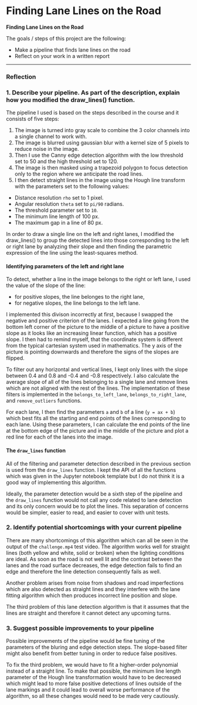 # **Finding Lane Lines on the Road**

**Finding Lane Lines on the Road**

The goals / steps of this project are the following:

- Make a pipeline that finds lane lines on the road
- Reflect on your work in a written report

---

### Reflection

### 1. Describe your pipeline. As part of the description, explain how you modified the draw_lines() function.

The pipeline I used is based on the steps described in the course and it consists of five steps:

1. The image is turned into gray scale to combine the 3 color channels into a single channel to work with.
2. The image is blurred using gaussian blur with a kernel size of 5 pixels to reduce noise in the image.
3. Then I use the Canny edge detection algorithm with the low threshold set to 50 and the high threshold set to 120.
4. The image is then masked using a trapezoid polygon to focus detection only to the region where we anticipate the road lines.
5. I then detect straight lines in the image using the Hough line transform with the parameters set to the following values:

- Distance resolution `rho` set to 1 pixel.
- Angular resolution `theta` set to `pi/90` radians.
- The threshold parameter set to `10`.
- The minimum line length of 100 px.
- The maximum gap in a line of 80 px.

In order to draw a single line on the left and right lanes, I modified the draw_lines() to group the detected lines into those corresponding to the left or right lane by analyzing their slope and then finding the parametric expression of the line using the least-squares method.

#### Identifying parameters of the left and right lane

To detect, whether a line in the image belongs to the right or left lane, I used the value of the slope of the line:

- for positive slopes, the line belonges to the right lane,
- for negative slopes, the line belongs to the left lane.

I implemented this divison incorrectly at first, because I swapped the negative and positive criterion of the lanes. I expected a line going from the bottom left corner of the picture to the middle of a picture to have a positive slope as it looks like an increasing linear function, which has a positive slope. I then had to remind myself, that the coordinate system is different from the typical cartesian system used in mathematics. The y axis of the picture is pointing downwards and therefore the signs of the slopes are flipped.

To filter out any horizontal and vertical lines, I kept only lines with the slope between 0.4 and 0.8 and -0.4 and -0.8 respectively. I also calculate the average slope of all of the lines belonging to a single lane and remove lines which are not aligned with the rest of the lines. The implementation of these filters is implemented in the `belongs_to_left_lane`, `belongs_to_right_lane`, and `remove_outliers` functions.

For each lane, I then find the parameters `a` and `b` of a line (`y = ax + b`) which best fits all the starting and end points of the lines corresponding to each lane. Using these parameters, I can calculate the end points of the line at the bottom edge of the picture and in the middle of the picture and plot a red line for each of the lanes into the image.

#### The `draw_lines` function

All of the filtering and parameter detection described in the previous section is used from the `draw_lines` function. I kept the API of all the functions which was given in the Jupyter notebook template but I do not think it is a good way of implementing this algorithm.

Ideally, the parameter detection would be a sixth step of the pipeline and the `draw_lines` function would not call any code related to lane detection and its only concern would be to plot the lines. This separation of concerns would be simpler, easier to read, and easier to cover with unit tests.

### 2. Identify potential shortcomings with your current pipeline

There are many shortcomings of this algorithm which can all be seen in the output of the `challenge.mp4` test video. The algorithm works well for straight lines (both yellow and white, solid or broken) when the lighting conditions are ideal. As soon as the road is not well lit and the contrast between the lanes and the road surface decreases, the edge detection fails to find an edge and therefore the line detection consequently fails as well.

Another problem arises from noise from shadows and road imperfections which are also detected as straight lines and they interfere with the lane fitting algorithm which then produces incorrect line position and slope.

The third problem of this lane detection algorithm is that it assumes that the lines are straight and therefore it cannot detect any upcoming turns.

### 3. Suggest possible improvements to your pipeline

Possible improvements of the pipeline would be fine tuning of the parameters of the bluring and edge detection steps. The slope-based filter might also benefit from better tuning in order to reduce false positives.

To fix the third problem, we would have to fit a higher-order polynomial instead of a straight line. To make that possible, the minimum line length parameter of the Hough line transformation would have to be decreased which might lead to more false positive detections of lines outside of the lane markings and it could lead to overall worse performance of the algorithm, so all these changes would need to be made very cautiously.
